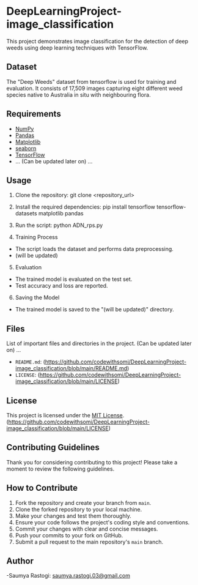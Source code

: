 # DeepLearningProject-image_classification

This project demonstrates image classification for the detection of deep weeds using deep learning techniques with TensorFlow.

## Dataset
The "Deep Weeds" dataset from tensorflow is used for training and evaluation. It consists of 17,509 images capturing eight different weed species native to Australia in situ with neighbouring flora. 

## Requirements

- [NumPy](https://numpy.org/)
- [Pandas](https://pandas.pydata.org/)
- [Matplotlib](https://matplotlib.org/)
- [seaborn](https://seaborn.pydata.org/)
- [TensorFlow](https://www.tensorflow.org/)
- ...  (Can be updated later on) ...

## Usage
1. Clone the repository:
git clone <repository_url>

2. Install the required dependencies:
pip install tensorflow tensorflow-datasets matplotlib pandas

3. Run the script:
python ADN_rps.py

4. Training Process
- The script loads the dataset and performs data preprocessing.
- (will be updated) 

5. Evaluation
- The trained model is evaluated on the test set.
- Test accuracy and loss are reported.

6. Saving the Model
- The trained model is saved to the "(will be updated)" directory.

## Files
List of important files and directories in the project. (Can be updated later on) ...

- `README.md`: (https://github.com/codewithsomi/DeepLearningProject-image_classification/blob/main/README.md)
- `LICENSE`: (https://github.com/codewithsomi/DeepLearningProject-image_classification/blob/main/LICENSE)

## License
This project is licensed under the [MIT License](LICENSE).
(https://github.com/codewithsomi/DeepLearningProject-image_classification/blob/main/LICENSE)

## Contributing Guidelines
Thank you for considering contributing to this project! Please take a moment to review the following guidelines.

## How to Contribute

1. Fork the repository and create your branch from `main`.
2. Clone the forked repository to your local machine.
3. Make your changes and test them thoroughly.
4. Ensure your code follows the project's coding style and conventions.
5. Commit your changes with clear and concise messages.
6. Push your commits to your fork on GitHub.
7. Submit a pull request to the main repository's `main` branch.

## Author
-Saumya Rastogi: [saumya.rastogi.03@gmail.com](https://www.linkedin.com/in/saumya-rastogi-018bb91b6)
